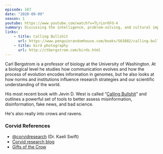 ```yaml
---
episode: 167
date: "2020-09-09"
season: 1
youtube: https://www.youtube.com/watch?v=TLrLor6Fd-4
summary: Discussing the intelligence, problem-solving, and cultural impact of crows
links:
    - title: Calling Bullshit
      url: https://www.penguinrandomhouse.com/books/563882/calling-bullshit-by-carl-t-bergstrom-and-jevin-d-west/
    - title: bird photography
      url: http://ctbergstrom.com/birds.html
---
```

Carl Bergstrom is a professor of biology at the University of Washington. At a biological level he studies how communication evolves and how the process of evolution encodes information in genomes, but he also looks at how norms and institutions influence research strategies and our scientific understanding of the world.

His most recent book with Jevin D. West is called “[Calling Bullshit][cb]” and outlines a powerful set of tools to better assess misinformation, disinformation, fake news, and bad science.

He's also really into crows and ravens.

[cb]: https://www.penguinrandomhouse.com/books/563882/calling-bullshit-by-carl-t-bergstrom-and-jevin-d-west/

### Corvid References

- [@corvidresearch](https://twitter.com/corvidresearch) (Dr. Kaeli Swift)
- [Corvid research blog](https://corvidresearch.blog/)
- [Gifts of the Crow](https://www.simonandschuster.com/books/Gifts-of-the-Crow/John-Marzluff/9781439198742)
